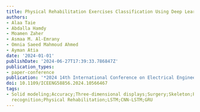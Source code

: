 ```yaml
---
title: Physical Rehabilitation Exercises Classification Using Deep Learning Models
authors:
- Alaa Taie
- Abdalla Hamdy
- Moamen Zaher
- Asmaa M. Al-Emrany
- Omnia Saeed Mahmoud Ahmed
- Ayman Atia
date: '2024-01-01'
publishDate: '2024-06-27T17:39:33.786847Z'
publication_types:
- paper-conference
publication: '*2024 14th International Conference on Electrical Engineering (ICEENG)*'
doi: 10.1109/ICEENG58856.2024.10566467
tags:
- Solid modeling;Accuracy;Three-dimensional displays;Surgery;Skeleton;Pattern recognition;Object
  recognition;Physical Rehabilitation;LSTM;CNN-LSTM;GRU
---
```


